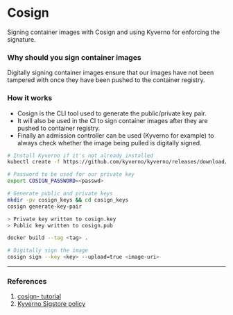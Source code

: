 # Cosign
Signing container images with Cosign and using Kyverno for enforcing the signature. 

### Why should you sign container images
Digitally signing container images ensure that our images have not been tampered with once they have been pushed to the container registry.

### How it works
- Cosign is the CLI tool used to generate the public/private key pair.
- It will also be used in the CI to sign container images after they are pushed to container registry.
- Finally an admission controller can be used (Kyverno for example) to always check whether the image being pulled is digitally signed.

```bash
# Install Kyverno if it's not already installed
kubectl create -f https://github.com/kyverno/kyverno/releases/download/v1.11.1/install.yaml

# Password to be used for our private key
export COSIGN_PASSWORD=<passwd>

# Generate public and private keys
mkdir -pv cosign_keys && cd cosign_keys
cosign generate-key-pair

> Private key written to cosign.key
> Public key written to cosign.pub

docker build --tag <tag> .

# Digitally sign the image
cosign sign --key <key> --upload=true <image-uri>
```

---

### References 
1. [cosign- tutorial](https://github.com/avisi-cloud/cosign-tutorial)
2. [Kyverno Sigstore policy](https://kyverno.io/docs/writing-policies/verify-images/sigstore/)
